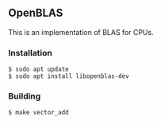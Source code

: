 ## OpenBLAS
This is an implementation of BLAS for CPUs.


### Installation
```console
$ sudo apt update
$ sudo apt install libopenblas-dev
```

### Building
```console
$ make vector_add
```


